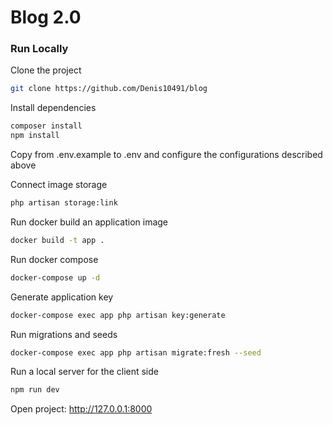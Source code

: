 # Blog 2.0

### Run Locally

Clone the project

```bash
git clone https://github.com/Denis10491/blog
```

Install dependencies

```bash
composer install
npm install
```

Copy from .env.example to .env and configure the configurations described above

Connect image storage

```bash
php artisan storage:link
```

Run docker build an application image

```bash
docker build -t app .
```

Run docker compose

```bash
docker-compose up -d
```

Generate application key

```bash
docker-compose exec app php artisan key:generate
```

Run migrations and seeds

```bash
docker-compose exec app php artisan migrate:fresh --seed
```

Run a local server for the client side

```bash
npm run dev
```

Open project: http://127.0.0.1:8000
